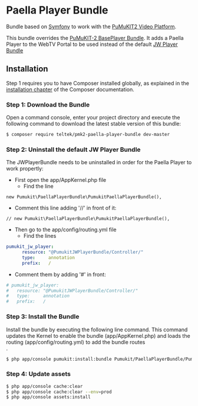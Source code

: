 # Paella Player Bundle

Bundle based on [Symfony](http://symfony.com/) to work with the [PuMuKIT2 Video Platform](https://github.com/campusdomar/PuMuKIT2/blob/2.1.x/README.md).

This bundle overrides the [PuMuKIT-2 BasePlayer Bundle](https://github.com/campusdomar/PuMuKIT2/tree/master/src/Pumukit/BasePlayerBundle). It adds a Paella Player to the WebTV Portal to be used instead of the default [JW Player Bundle](https://github.com/campusdomar/PuMuKIT2/tree/master/src/Pumukit/JWPlayerBundle)

## Installation

Step 1 requires you to have Composer installed globally, as explained
in the [installation chapter](https://getcomposer.org/doc/00-intro.md)
of the Composer documentation.


### Step 1: Download the Bundle

Open a command console, enter your project directory and execute the
following command to download the latest stable version of this bundle:

```bash
$ composer require teltek/pmk2-paella-player-bundle dev-master
```

### Step 2: Uninstall the default JW Player Bundle

The JWPlayerBundle needs to be uninstalled in order for the Paella Player to work propertly:
- First open the app/AppKernel.php file
  - Find the line
```php<?php
new Pumukit\PaellaPlayerBundle\PumukitPaellaPlayerBundle(),
```
  - Comment this line adding '//' in front of it:
```php<?php
// new Pumukit\PaellaPlayerBundle\PumukitPaellaPlayerBundle(),
```

- Then go to the app/config/routing.yml file
  - Find the lines
```yaml
pumukit_jw_player:
      resource: "@PumukitJWPlayerBundle/Controller/"
      type:     annotation
      prefix:   /
```
  - Comment them by adding '#' in front:
   ```yaml
# pumukit_jw_player:
#   resource: "@PumukitJWPlayerBundle/Controller/"
#   type:     annotation
#   prefix:   /
 ```

### Step 3: Install the Bundle

Install the bundle by executing the following line command. This command updates the Kernel to enable the bundle (app/AppKernel.php) and loads the routing (app/config/routing.yml) to add the bundle routes\
.

```bash
$ php app/console pumukit:install:bundle Pumukit/PaellaPlayerBundle/PumukitPaellaPlayerBundle
```

### Step 4: Update assets

```bash
$ php app/console cache:clear
$ php app/console cache:clear --env=prod
$ php app/console assets:install
```
